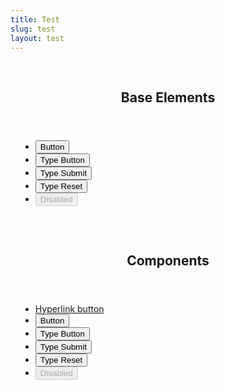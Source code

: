 ```yaml
---
title: Test
slug: test
layout: test
---
```

<section style="padding: 1rem;">
  <header>
    <h2>Base Elements</h2>
  </header>
  <ul class="elements">
    <!--<li><a href="#">a</a></li>
    <li><p><abbr title="JavaScript Object Notation">JSON</abbr> (<dfn title="JSON">JavaScript Object Notation</dfn>) is a lightweight data-interchange format.</p></li>
    <li><acronym>acronym</acronym></li>
    <li><audio>audio</audio></li>
    <li><b>b</b></li>
    <li><big>big</big></li>-->
    <li><button>Button</button></li>
    <li><button type="button">Type Button</button></li>
    <li><button type="submit">Type Submit</button></li>
    <li><button type="reset">Type Reset</button></li>
    <li><button disabled>Disabled</button></li>
    <!--<li><caption>caption</caption></li>
    <li><code>code</code></li>
    <li><details>
        <summary>summary</summary>
        details
      </details>
    </li>
    <li><em>em</em></li>
    <li><embed>embed</embed></li>
    <li>
      <h1>h1</h1>
      <h2>h2</h2>
      <h3>h3</h3>
      <h4>h4</h4>
      <h5>h5</h5>
      <h6>h6</h6>
    </li>
    <li><hr /></li>
    <li><i>i</i></li>
    <li><kbd>kbd</kbd></li>
    <li>
      <ul>
        <li>ul</li>
        <li>ul</li>
        <li>ul
          <ul>
            <li>ul</li>
            <li>ul</li>
            <li>ul</li>
          </ul></li>
      </ul>
    </li>
    <li>
      <ol>
        <li>ol</li>
        <li>ol</li>
        <li>ol
          <ol>
            <li>ol</li>
            <li>ol</li>
            <li>ol</li>
          </ol></li>
      </ol>
    </li>
    <li>
      <dl>
        <dt>dt</dt>
        <dd>dd</dd>
        <dd>dd
          <dl>
            <dt>dt</dt>
            <dd>dd</dd>
            <dd>dd</dd>
          </dl></dd>
      </dl>
    </li>
    <li>
      <nav>
        <ul class="navigation-list">
          <li><a href="#">Nav 1</a></li>
          <li><a href="#">Nav 2</a></li>
          <li><a href="#">Nav 3</a></li>
        </ul>
      </nav>
    </li>
    <li><object>object</object></li>
    <li><p>Lorem ipsum dolor sit amet, consectetuer adipiscing elit. Donec odio. Quisque volutpat mattis eros. Nullam malesuada erat ut turpis. Suspendisse urna nibh, viverra non, semper suscipit, posuere a, pede.</p></li>
    <li><pre>pre Lorem ipsum dolor sit amet, consectetuer adipiscing elit. Phasellus hendrerit. Pellentesque aliquet nibh nec urna. In nisi neque, aliquet vel, dapibus id, mattis vel, nisi. Sed pretium, ligula sollicitudin laoreet viverra, tortor libero sodales leo, eget blandit nunc tortor eu nibh. Nullam mollis. Ut justo. Suspendisse potenti.</pre></li>
    <li><pre><code>function greet(greeting) {
  console.log(greeting)
}</code></pre></li>
    <li><progress value="1" max="2"></li>
    <li><q>q</q></li>
    <li><p><q>Lorem ipsum dolor sit amet, consectetuer adipiscing elit. Donec odio. Quisque volutpat mattis eros. Nullam malesuada erat ut turpis. Suspendisse urna nibh, viverra non, semper suscipit, posuere a, pede.</q></p></li>
    <li><samp>samp</samp></li>
    <li><small>small</small></li>
    <li><strong>strong</strong></li>
    <li><sub>sub</sub></li>
    <li><sup>sup</sup></li>
    <li><var>var</var></li>-->
  </ul>
</section>
<section style="padding: 1rem;">
  <header>
    <h2>Components</h2>
  </header>
  <ul class="components">
    <!-- <li><img class="avatar" src="https://source.unsplash.com/random/500x500" alt=""></li> -->
    <!-- <li><img class="avatar avatar_small" src="https://source.unsplash.com/random/500x500" alt=""></li> -->
    <!-- <li><img class="avatar avatar_large" src="https://source.unsplash.com/random/500x500" alt=""></li> -->
    <!-- <li>
      <nav>
        <ul class="breadcrumb">
          <li><a href="#">Lorum ipsum dolor sit amet</a></li>
          <li><a href="#">This is another pretty long one</a></li>
          <li><a href="#" aria-current="page">This breadcrumb navigation item is pretty long</a></li>
        </ul>
      </nav>
    </li> -->
    <li><a class="button" href="#">Hyperlink button</a></li>
    <li><button class="button">Button</button></li>
    <li><button class="button" type="button">Type Button</button></li>
    <li><button class="button" type="submit">Type Submit</button></li>
    <li><button class="button" type="reset">Type Reset</button></li>
    <li><button class="button" disabled>Disabled</button></li>
  </ul>
</section>